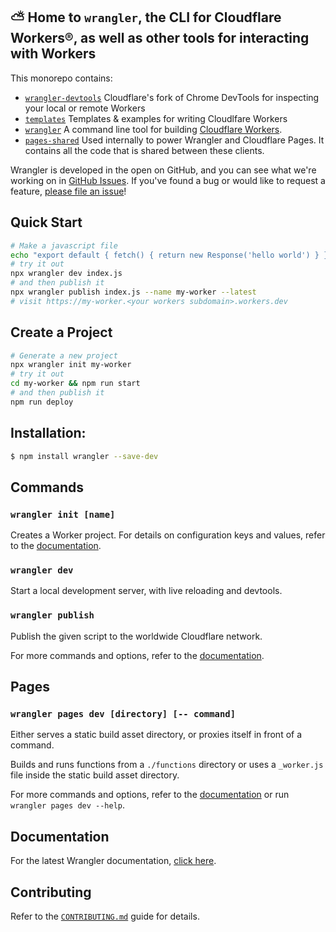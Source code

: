 ## ⛅️ Home to `wrangler`, the CLI for Cloudflare Workers®, as well as other tools for interacting with Workers

This monorepo contains:

- [`wrangler-devtools`](https://github.com/cloudflare/workers-sdk/tree/main/packages/wrangler-devtools)
  Cloudflare's fork of Chrome DevTools for inspecting your local or remote Workers
- [`templates`](https://github.com/cloudflare/workers-sdk/tree/main/templates)
  Templates & examples for writing Cloudlfare Workers
- [`wrangler`](https://github.com/cloudflare/workers-sdk/tree/main/packages/wrangler)
  A command line tool for building [Cloudflare Workers](https://workers.cloudflare.com/).
- [`pages-shared`](https://github.com/cloudflare/workers-sdk/tree/main/packages/pages-shared)
  Used internally to power Wrangler and Cloudflare Pages. It contains all the code that is shared between these clients.

Wrangler is developed in the open on GitHub, and you can see what we're working on in [GitHub Issues](https://github.com/cloudflare/workers-sdk/issues?q=is%3Aopen+is%3Aissue). If you've found a bug or would like to request a feature, [please file an issue](https://github.com/cloudflare/workers-sdk/issues/new/choose)!

## Quick Start

```bash
# Make a javascript file
echo "export default { fetch() { return new Response('hello world') } }" > index.js
# try it out
npx wrangler dev index.js
# and then publish it
npx wrangler publish index.js --name my-worker --latest
# visit https://my-worker.<your workers subdomain>.workers.dev
```

## Create a Project

```bash
# Generate a new project
npx wrangler init my-worker
# try it out
cd my-worker && npm run start
# and then publish it
npm run deploy
```

## Installation:

```bash
$ npm install wrangler --save-dev
```

## Commands

### `wrangler init [name]`

Creates a Worker project. For details on configuration keys and values, refer to the [documentation](https://developers.cloudflare.com/workers/wrangler/configuration/).

### `wrangler dev`

Start a local development server, with live reloading and devtools.

### `wrangler publish`

Publish the given script to the worldwide Cloudflare network.

For more commands and options, refer to the [documentation](https://developers.cloudflare.com/workers/wrangler/commands/).

## Pages

### `wrangler pages dev [directory] [-- command]`

Either serves a static build asset directory, or proxies itself in front of a command.

Builds and runs functions from a `./functions` directory or uses a `_worker.js` file inside the static build asset directory.

For more commands and options, refer to the [documentation](https://developers.cloudflare.com/pages/platform/functions#develop-and-preview-locally) or run `wrangler pages dev --help`.

## Documentation

For the latest Wrangler documentation, [click here](https://developers.cloudflare.com/workers/wrangler/).

## Contributing

Refer to the [`CONTRIBUTING.md`](/CONTRIBUTING.md) guide for details. 
